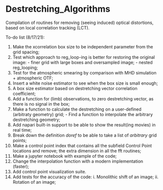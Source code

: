 # Destretching_Algorithms
Compilation of routines for removing (seeing induced) optical distortions, based on local correlation tracking (LCT).

To-do list (8/17/21):
  1) Make the xcorrelation box size to be independent parameter from the grid spacing;
  2) Test which approach to reg_loop-ing is better for restoring the original image: 
    - finer grid with large boxes and oversampled image; 
    - nested reg_looping; 
  3) Test for the atmospheric smearing by comparison with MHD simulation + atmospheric OTF; 
  4) Insert a white noise estimator to see when the box size is small enough; 
  5) A box size estimator based on destretching vector correlation coefficient; 
  6) Add a function for (limb) observations, to zero destretching vector, as there is no signal in the box;
  7) Make a function to calculate the destretching on a user-defined (arbitraty geometry) grid; 
    - Find a function to interpolate the arbitrary destretching geometry;
  8) Add napari built-in support to be able to show the result(ing movies) in real time;
  9) Break down the definition *doref* to be able to take a list of _arbitrary_ grid points;
  10) Make a control point index that contains all the subfield Control Point locations and remove;
  the extra dimension in all the fft routines;
  11) Make a jupyter notebook with example of the code;
  12) Change the interpolation function with a modern implementation (faster);
  13) Add control point visualization suite. 
  14) Add tests for the accuracy of the code:
    i. Monolithic shift of an image; 
    ii. Rotation of an image; 
